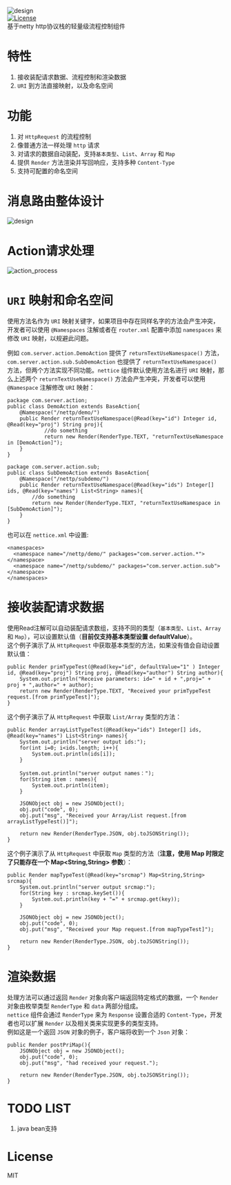![design](https://github.com/cyfonly/nettice/blob/master/pictures/nettice.png "nettice")  
[![License](https://img.shields.io/badge/License-Apache%202.0-blue.svg)](https://github.com/cyfonly/nettice/blob/master/LICENCE)  
基于netty http协议栈的轻量级流程控制组件
  
# 特性
1. 接收装配请求数据、流程控制和渲染数据
2. `URI` 到方法直接映射，以及命名空间

  
# 功能
1. 对 `HttpRequest` 的流程控制
2. 像普通方法一样处理 `http` 请求
3. 对请求的数据自动装配，支持`基本类型`、`List`、`Array` 和 `Map`
4. 提供 `Render` 方法渲染并写回响应，支持多种 `Content-Type`
5. 支持可配置的命名空间
  
  
# 消息路由整体设计  
![design](https://github.com/cyfonly/nettp/blob/master/pictures/design.png "design.png")
  
  
# Action请求处理
![action_process](https://github.com/cyfonly/nettp/blob/master/pictures/action_process.png "action_process.png")  


# `URI` 映射和命名空间
使用方法名作为 `URI` 映射关键字，如果项目中存在同样名字的方法会产生冲突，开发者可以使用 `@Namespaces` 注解或者在 `router.xml` 配置中添加 `namespaces` 来修改 `URI` 映射，以规避此问题。  

例如 `com.server.action.DemoAction` 提供了 `returnTextUseNamespace()` 方法，`com.server.action.sub.SubDemoAction` 也提供了 `returnTextUseNamespace()` 方法，但两个方法实现不同功能。`nettice` 组件默认使用方法名进行 `URI` 映射，那么上述两个 `returnTextUseNamespace()` 方法会产生冲突，开发者可以使用 `@Namespace` 注解修改 `URI` 映射：  
```
package com.server.action;
public class DemoAction extends BaseAction{
  	@Namespace("/nettp/demo/")
  	public Render returnTextUseNamespace(@Read(key="id") Integer id, @Read(key="proj") String proj){
    		//do something
    		return new Render(RenderType.TEXT, "returnTextUseNamespace in [DemoAction]");
  	}
}
``` 
  
```
package com.server.action.sub;
public class SubDemoAction extends BaseAction{
  	@Namespace("/nettp/subdemo/")
	public Render returnTextUseNamespace(@Read(key="ids") Integer[] ids, @Read(key="names") List<String> names){
		//do something
		return new Render(RenderType.TEXT, "returnTextUseNamespace in [SubDemoAction]");
	}
}
```

也可以在 `nettice.xml` 中设置:
```
<namespaces>
  <namespace name="/nettp/demo/" packages="com.server.action.*"></namespace>
  <namespace name="/nettp/subdemo/" packages="com.server.action.sub"></namespace>
</namespaces>
```

# 接收装配请求数据
使用Read注解可以自动装配请求数组，支持不同的类型（`基本类型`、`List`、`Array`  和 `Map`），可以设置默认值（**目前仅支持基本类型设置 defaultValue**）。  
这个例子演示了从 `HttpRequest` 中获取基本类型的方法，如果没有值会自动设置默认值：
```
public Render primTypeTest(@Read(key="id", defaultValue="1" ) Integer id, @Read(key="proj") String proj, @Read(key="author") String author){
	System.out.println("Receive parameters: id=" + id + ",proj=" + proj + ",author=" + author);
	return new Render(RenderType.TEXT, "Received your primTypeTest request.[from primTypeTest]");
}
```  
这个例子演示了从 `HttpRequest` 中获取 `List/Array` 类型的方法：
```
public Render arrayListTypeTest(@Read(key="ids") Integer[] ids, @Read(key="names") List<String> names){
	System.out.println("server output ids:");
	for(int i=0; i<ids.length; i++){
		System.out.println(ids[i]);
	}
		
	System.out.println("server output names：");
	for(String item : names){
		System.out.println(item);
	}
		
	JSONObject obj = new JSONObject();
	obj.put("code", 0);
	obj.put("msg", "Received your Array/List request.[from arrayListTypeTest()]");
		
	return new Render(RenderType.JSON, obj.toJSONString());
}
```
这个例子演示了从 `HttpRequest` 中获取 `Map` 类型的方法（**注意，使用 Map 时限定了只能存在一个 Map<String,String> 参数**）：
```
public Render mapTypeTest(@Read(key="srcmap") Map<String,String> srcmap){
	System.out.println("server output srcmap:");
	for(String key : srcmap.keySet()){
		System.out.println(key + "=" + srcmap.get(key));
	}
		
	JSONObject obj = new JSONObject();
	obj.put("code", 0);
	obj.put("msg", "Received your Map request.[from mapTypeTest]");
		
	return new Render(RenderType.JSON, obj.toJSONString());
}
```  
  
# 渲染数据
处理方法可以通过返回 `Render` 对象向客户端返回特定格式的数据，一个 `Render` 对象由枚举类型 `RenderType` 和 `data` 两部分组成。  
`nettice` 组件会通过 `RenderType` 来为 `Response` 设置合适的 `Content-Type`，开发者也可以扩展 `Render` 以及相关类来实现更多的类型支持。  
例如这是一个返回 `JSON` 对象的例子，客户端将收到一个 `Json` 对象：
```
public Render postPriMap(){
	JSONObject obj = new JSONObject();
	obj.put("code", 0);
	obj.put("msg", "had received your request.");
	
	return new Render(RenderType.JSON, obj.toJSONString());
}
```  
  
# TODO LIST 
1. java bean支持  
  
  
# License
MIT  


